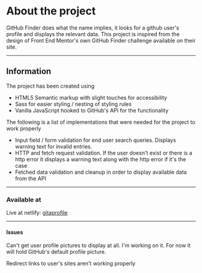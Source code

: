 <h1>About the project</h1>
GitHub Finder does what the name implies, it looks for a github user's profile and displays the relevant data. This project is inspired from the design of Front End Mentor's own GitHub Finder challenge available on their site.
<hr />
<h2>Information</h2>
<p>The project has been created using</p>
<ul>
    <li>HTML5 Semantic markup with slight touches for accessibility</li>
    <li>Sass for easier styling / nesting of styling rules</li>
    <li>Vanilla JavaScript hooked to GitHub's API for the functionality</li>
</ul>
<p>The following is a list of implementations that were needed for the project to work properly</p>
<ul>
    <li>Input field / form validation for end user search queries. Displays warning text for invalid entries.</li>
    <li>HTTP and fetch request validation. If the user doesn't exist or there is a http error it displays a warning text along with the http error if it's the case </li>
    <li>Fetched data validation and cleanup in order to display available data from the API</li>
</ul>
<hr />
<h3>Available at</h3>
<p>Live at netlify: <a href="https://gitaprofile.netlify.app">gitaprofile</a></p>
<hr />
<h4>Issues</h4>
<p>Can't get user profile pictures to display at all. I'm working on it. For now it will hold GitHub's default profile picture.</p>
<p>Redirect links to user's sites aren't working properly</p>
